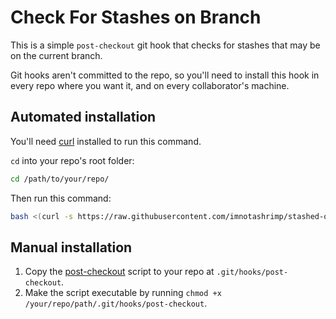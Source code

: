 # Check For Stashes on Branch

This is a simple `post-checkout` git hook
that checks for stashes that may be on the current branch.

Git hooks aren't committed to the repo,
so you'll need to install this hook
in every repo where you want it,
and on every collaborator's machine.

## Automated installation

You'll need [curl](https://curl.haxx.se/) installed to run this command.

`cd` into your repo's root folder:

```bash
cd /path/to/your/repo/
```

Then run this command:

```bash
bash <(curl -s https://raw.githubusercontent.com/imnotashrimp/stashed-on-branch/master/install.sh)
```

## Manual installation

1. Copy the
  [post-checkout](https://raw.githubusercontent.com/imnotashrimp/stashed-on-branch/master/post-checkout)
  script to your repo at `.git/hooks/post-checkout`.
2. Make the script executable by running `chmod +x /your/repo/path/.git/hooks/post-checkout`.
